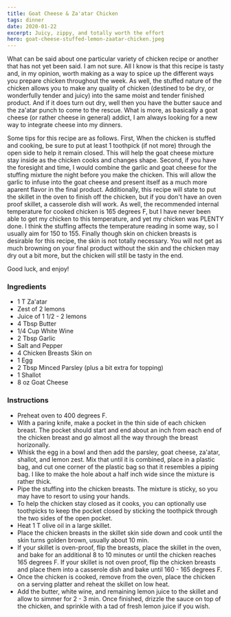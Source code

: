 ```yaml
---
title: Goat Cheese & Za'atar Chicken
tags: dinner
date: 2020-01-22
excerpt: Juicy, zippy, and totally worth the effort
hero: goat-cheese-stuffed-lemon-zaatar-chicken.jpeg
---
```

What can be said about one particular variety of chicken recipe or another that
has not yet been said. I am not sure. All I know is that this recipe is tasty and, 
in my opinion, worth making as a way to spice up the different ways you prepare 
chicken throughout the week. As well, the stuffed nature of the chicken allows 
you to make any quality of chicken (destined to be dry, or wonderfully tender and juicy) into the same moist and tender finished product.  And if it does turn out dry, well then you have the butter sauce and the za'atar punch to come to the rescue. What is more, as basically a goat cheese (or rather cheese in general) addict, I am always looking for a new way to integrate cheese into my dinners. 

Some tips for this recipe are as follows. First, When the chicken is stuffed and cooking, be sure to put at least 1 toothpick (if not more) through the open side to help it remain closed. This will help the goat cheese mixture stay inside as the chicken cooks and changes shape. Second, if you have the foresight and time, I would combine the garlic and goat cheese for the stuffing mixture the night before you make the chicken. This will allow the garlic to infuse into the goat cheese and present itself as a much more aparent flavor in the final product. Additionally, this recipe will state to put the skillet in the oven to finish off the chicken, but if you don't have an oven proof skillet, a casserole dish will work. As well, the recommended internal temperature for cooked chicken is 165 degrees F, but I have never been able to get my chicken to this temperature, and yet my chicken was PLENTY done. I think the stuffing affects the temperature reading in some way, so I usually aim for 150 to 155. Finally though skin on chicken breasts is desirable for this recipe, the skin is not totally necessary. You will not get as much browning on your final product without the skin and the chicken may dry out a bit more, but the chicken will still be tasty in the end. 

Good luck, and enjoy!

<div class="list-row">
    <div class="list-column-1">
       <div class="list-card ingredients">
        <h3>Ingredients</h3>
          <ul>
            <li>1 T Za'atar</li>
            <li>Zest of 2 lemons</li>
            <li>Juice of 1 1/2 - 2 lemons</li>
            <li>4 Tbsp Butter</li>
            <li>1/4 Cup White Wine</li>
            <li>2 Tbsp Garlic</li>
            <li>Salt and Pepper</li>
            <li>4 Chicken Breasts Skin on</li>
            <li>1 Egg</li>
            <li>2 Tbsp Minced Parsley (plus a bit extra for topping)</li>
            <li>1 Shallot</li>
            <li>8 oz Goat Cheese</li>
          </ul>
        </div>
    </div>
    <div class="list-column-2">
       <div class="list-card instructions">
        <h3>Instructions</h3>
          <ul>
            <li>Preheat oven to 400 degrees F.</li>
            <li>With a paring knife, make a pocket in the thin side of each chicken breast. The pocket should start and end about an inch from each end of the chicken breast and go almost all the way through the breast horizonally.</li>
            <li>Whisk the egg in a bowl and then add the parsley, goat cheese, za'atar, shallot, and lemon zest. Mix that until it is combined, place in a plastic bag, and cut one corner of the plastic bag so that it resembles a piping bag. I like to make the hole about a half inch wide since the mixture is rather thick.</li>
            <li>Pipe the stuffing into the chicken breasts. The mixture is sticky, so you may have to resort to using your hands.</li>
            <li>To help the chicken stay closed as it cooks, you can optionally use toothpicks to keep the pocket closed by sticking the toothpick through the two sides of the open pocket.</li>
            <li>Heat 1 T olive oil in a large skillet.</li>
            <li>Place the chicken breasts in the skillet skin side down and cook until the skin turns golden brown, usually about 10 min.</li>
            <li>If your skillet is oven-proof, flip the breasts, place the skillet in the oven, and bake for an additional 8 to 10 minutes or until the chicken reaches 165 degrees F. If your skillet is not oven proof, flip the chicken breasts and place them into a casserole dish and bake until 160 - 165 degrees F.</li>
            <li>Once the chicken is cooked, remove from the oven, place the chicken on a serving platter and reheat the skillet on low heat. </li>
            <li>Add the butter, white wine, and remaining lemon juice to the skillet and allow to simmer for 2 - 3 min. Once finished, drizzle the sauce on top of the chicken, and sprinkle with a tad of fresh lemon juice if you wish.</li>
        </ul>
       </div>
    </div>
</div>
